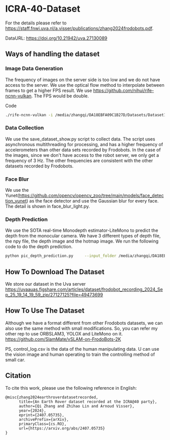 # ICRA-40-Dataset
For the details please refer to https://staff.fnwi.uva.nl/a.visser/publications/zhang2024frodobots.pdf.

DataURL:
https://doi.org/10.21942/uva.27130089

## Ways of handling the dataset
### Image Data Generation
The frequency of images on the server side is too low and we do not have access to the server. We use the optical flow method to interpolate between frames to get a higher FPS result.
We use https://github.com/nihui/rife-ncnn-vulkan.
The FPS would be double.

Code
```bash
./rife-ncnn-vulkan -i /media/zhangqi/DA18EBFA09C1B27D/Datasets/Dataset1/rgb/front_blur -o ./ori/
```
### Data Collection
We use the save_dataset_show.py script to collect data. The script uses asynchronous multithreading for processing, and has a higher frequency of accelerometers than other data sets recorded by Frodobots. In the case of the images, since we don't have access to the robot server, we only get a frequency of 3 Hz. The other frequencies are consistent with the other datasets recorded by Frodobots.
### Face Blur
We use the Yunet(https://github.com/opencv/opencv_zoo/tree/main/models/face_detection_yunet) as the face detector and use the Gaussian blur for every face. The detail is shown in face_blur_light.py.
### Depth Prediction
We use the SOTA real-time Monodepth estimator-LiteMono to predict the depth from the monocular camera. We have 3 different types of depth file, the npy file, the depth image and the hotmap image.
We run the following code to do the depth prediction.
```bash
python pic_depth_prediction.py     --input_folder /media/zhangqi/DA18EBFA09C1B27D/Datasets/Dataset1/rgb/rear     --output_folder /media/zhangqi/DA18EBFA09C1B27D/Datasets/Dataset1/rgb/rear_depth     --load_weights_folder /home/zhangqi/Documents/Library/Lite-Mono/pretrained_model     --model lite-mono-8m
```
## How To Download The Dataset
We store our dataset in the Uva server
https://uvaauas.figshare.com/articles/dataset/frodobot_recording_2024_Sep_25_19_14_19_59_zip/27127125?file=49473699

## How To Use The Dataset
Although we have a format different from other Frodobots datasets, we can also use the same method with small modifications. So, you can refer my other rep to use ORBSLAM3, YOLOX and LiteMono on it.
https://github.com/SlamMate/vSLAM-on-FrodoBots-2K

PS, control_log.csv is the data of the human manipulating data. U can use the vision image and human operating to train the controlling method of small car.

## Citation
To cite this work, please use the following reference in English:

```plaintext
@misc{zhang2024earthroverdatasetrecorded,  
      title={An Earth Rover dataset recorded at the ICRA@40 party},  
      author={Qi Zhang and Zhihao Lin and Arnoud Visser},  
      year={2024},  
      eprint={2407.05735},  
      archivePrefix={arXiv},  
      primaryClass={cs.RO},  
      url={https://arxiv.org/abs/2407.05735}  
}
```
